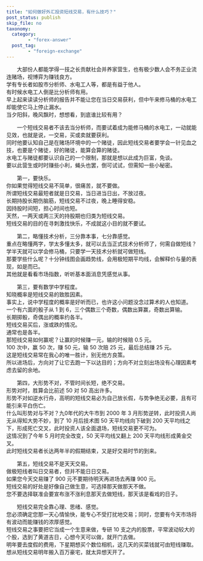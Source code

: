 ```yaml
---
title: "如何做好外汇投资短线交易，有什么技巧？"
post_status: publish
skip_file: no
taxonomy:
  category:
        - "forex-answer"
  post_tag:
        - "foreign-exchange"
---
```


　　大部份人都能学得一技之长贡献社会并养家营生，也有极少数人会不务正业流连赌场，视博弈为赚钱良方。  
学有专长者如股市分析师、水电工人等，都是有益于他人。  
有时候水电工人倒是比分析师有用。  
早上起来读读分析师的报告并不能让您在当日交易获利，但中午来修马桶的水电工却能使它马上停止漏水。  
当夕阳斜，晚风飘时，想想看，到底谁比较有用？

　　一个短线交易者不该去当分析师，而要试着成为能修马桶的水电工，一动就能见效，也就是说，一交易，买或卖就要获利。  
同时他要认知自己是在赌场环境中的一个赌徒，因此短线交易者要学会一针见血之技，也要是个赌徒，好的赌徒，能算会算的赌徒。  
水电工与赌徒都要认识自己的一个限制，那就是想以此成为巨富，免谈。  
要以此营生或时时赚些小利，蝇头也罢，倒可试试，但需知一些小秘密。

　　第一，要快乐。  
你如果觉得短线交易不简单，很痛苦，就不要做。  
所谓短线交易最短者就是日交易，当日进当日出，不放过夜。  
长期持股长期伤脑筋，短线交易不过夜，晚上睡得安稳。  
因持股时间短，担心时间也短。  
天然，一两天或两三天的持股期也归类为短线交易。  
短线交易的目的在寻刺激找快乐，不成就这小目的就不要试。

　　第二，略懂技术分析，三分靠本事，七分靠感觉。  
重点在略懂两字，学太多懂太多，就可以去当正式技术分析师了，何需自做短线？学半天就可以学会修马桶，只要学一天技术分析就可做短线。  
那要学些什么呢？十分钟线图会画趋势线，会用极短期平均线，会解释价与量的表现，如是而已。  
其他就是看看市场指数，听听基本面消息凭感觉从事。

　　第三，要有数学中学程度。  
知晓概率是短线交易的致胜因素。  
事实上，说中学程度的概率是好听而已，也许这小问题没念过算术的人也知道。  
一个有六面的骰子从 1 到 6，三个偶数三个奇数，偶数出算赢，奇数出算输。  
长期掷骰，奇偶出的概率约各半。  
短线交易买后，涨或跌的情况。  
通常也是各半。  
那短线交易如何赢呢？让赢的时候赚一元，输的时候赔 0.5 元。  
100 次中，赢 50 次，赚 50 元，输 50 次赔 25 元，最后总结赚 25 元。  
这是短线交易常在我心的唯一胜计，别无他方良策。  
所以进场后，方向对了让它去跑一下以达目的；方向不对立刻出场没有心理因素考虑去留的余地。

　　第四，大形势不对，不管时间长短，绝不交易。  
形势对时，胜算会比前述 50 对 50 高出许多。  
形势不对如逆水行舟，高明的短线交易必为自己放长假，与势争绝无必要，且有可能引来平白伤亡。  
什么叫形势对与不对？九0年代的大牛市到 2000 年 3 月形势逆转，此时投资人尚无从得知大势不妙，到了 10 月后技术图 50 天平均线向下破到 200 天平均线之下，形成死亡交叉，此时投资人该全面退场，短线交易更不可为。  
这情况到了今年 5 月时完全改变，50 天平均线又翻上 200 天平均线形成黄金交叉。  
此时短线交易者长达两年半的假期结束，又是好交易时节的到来。

　　第五，短线交易不是天天交易。  
做极短线者叫日交易者，但并不能日日交易。  
如果您今天交易赚了 900 元不要期待明天再进场去再赚 900 元。  
短线交易的好处是好像自己做生意，可选择那天做那天不做。  
您不要选择联准会要宣布涨不涨利息那天去做短线，那天该是看戏的日子。

　　短线交易完全靠心理、思绪、感觉。  
您必须确定您那一天心情愉快，能专心不受打扰地交易；同时，您要有今天市场将有波动而能赚钱的浓厚感觉。  
短线交易之事要把它当成一个生意来做，专研 10 支之内的股票，平常波动较大的个股，选到了黄道吉日，心想今天可以做，就开门去做。  
明年要去度假的费用，下星期想买个数位相机，这几天的买菜钱就可由短线赚取。  
想从短线交易明年搬入百万豪宅，就太异想天开了。
